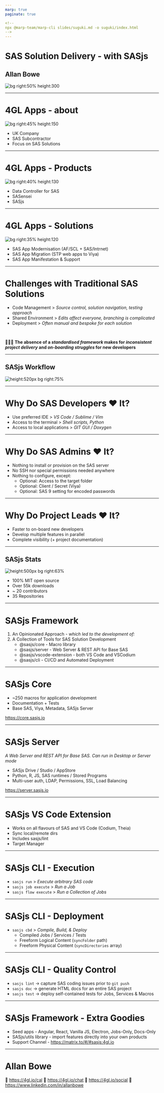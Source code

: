```yaml
---
marp: true
paginate: true

<!--
npx @marp-team/marp-cli slides/suguki.md -o suguki/index.html
-->
---
```


<!-- header: ![h:12em](../img/suguki.png)-->

# SAS Solution Delivery - with SASjs
## Allan Bowe

![bg right:50% height:300](../img/sasjs_logo.png)

---
<!-- header: ![h:8em](../img/suguki.png)-->

# 4GL Apps - about

![bg right:45% height:150](../img/4gl-logo2.png)

- UK Company
- SAS Subcontractor
- Focus on SAS Solutions

---
# 4GL Apps - Products

![bg right:40% height:130](../img/4gl-logo2.png)

- Data Controller for SAS
- SASensei
- SASjs

---
# 4GL Apps - Solutions

![bg right:35% height:120](../img/4gl-logo2.png)

- SAS App Modernisation (AF/SCL + SAS/Intrnet)
- SAS App Migration (STP web apps to Viya)
- SAS App Manifestation & Support

---

# Challenges with Traditional SAS Solutions

- Code Management > _Source control, solution navigation, testing approach_
- Shared Environment > _Edits affect everyone, branching is complicated_
- Deployment > _Often manual and bespoke for each solution_

<br>

🤬🤬🤬 **The absence of a _standardised framework_ makes for _inconsistent project delivery_ and _on-boarding struggles_ for new developers**

---

## SASjs Workflow

![height:520px bg right:75% ](https://i.imgur.com/gIYp5OG.png)


---

# Why Do SAS Developers ❤️ It?

 - Use preferred IDE > _VS Code / Sublime / Vim_
 - Access to the terminal > _Shell scripts, Python_
 - Access to local applications > _GIT GUI / Doxygen_

---

# Why Do SAS Admins ❤️ It?

 - Nothing to install or provision on the SAS server
 - No SSH nor special permissions needed anywhere
 - Nothing to configure, except:
     - Optional: Access to the target folder
     - Optional: Client / Secret (Viya)
     - Optional: SAS 9 setting for encoded passwords

---
# Why Do Project Leads ❤️ It?

 - Faster to on-board new developers
 - Develop multiple features in parallel
 - Complete visibility (+ project documentation)

---

## SASjs Stats

![height:500px bg right:63% ](../img/sasjs_feedback.png)

- 100% MIT open source
- Over 55k downloads
- ~ 20 contributors
- 35 Repositories
---

# SASjs Framework

1. An Opinionated Approach - _which led to the development of:_
2. A Collection of Tools for SAS Solution Development
    - @sasjs/core - Macro library
    - @sasjs/server - Web Server & REST API for Base SAS
    - @sasjs/vscode-extension - both VS Code and VSCodium
    - @sasjs/cli - CI/CD and Automated Deployment

---
# SASjs Core

- ~250 macros for application development
- Documentation + Tests
- Base SAS, Viya, Metadata, SASjs Server

https://core.sasjs.io

---
# SASjs Server

_A Web Server and REST API for Base SAS.  Can run in Desktop or Server mode_

- SASjs Drive / Studio / AppStore
- Python, R, JS, SAS runtimes / Stored Programs
- Multi-user auth, LDAP, Permissions, SSL, Load Balancing

https://server.sasjs.io

---

# SASjs VS Code Extension

- Works on all flavours of SAS and VS Code (Codium, Theia)
- Sync local/remote dirs
- Includes sasjs/lint
- Target Manager

---

# SASjs CLI - Execution

- `sasjs run` > _Execute arbitrary SAS code_
- `sasjs job execute` > _Run a Job_
- `sasjs flow execute` > _Run a Collection of Jobs_

---

# SASjs CLI - Deployment

- `sasjs cbd` > _Compile, Build, & Deploy_
  - Compiled Jobs / Services / Tests
  - Freeform Logical Content (`syncFolder` path)
  - Freeform Physical Content (`syncDirectories` array)

---

# SASjs CLI - Quality Control

- `sasjs lint` -> capture SAS coding issues prior to `git push`
- `sasjs doc` -> generate HTML docs for an entire SAS project
- `sasjs test` -> deploy self-contained tests for Jobs, Services & Macros

---

# SASjs Framework - Extra Goodies

- Seed apps - Angular, React, Vanilla JS, Electron, Jobs-Only, Docs-Only
- SASjs/utils library - import features directly into your own products
- Support Channel - https://matrix.to/#/#sasjs:4gl.io

---

# Allan Bowe

📅 https://4gl.io/cal
💬 https://4gl.io/chat
🎺 https://4gl.io/social
🔗 https://www.linkedin.com/in/allanbowe



